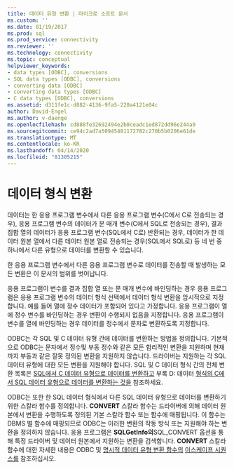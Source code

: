 ```yaml
---
title: 데이터 유형 변환 | 마이크로 소프트 문서
ms.custom: ''
ms.date: 01/19/2017
ms.prod: sql
ms.prod_service: connectivity
ms.reviewer: ''
ms.technology: connectivity
ms.topic: conceptual
helpviewer_keywords:
- data types [ODBC], conversions
- SQL data types [ODBC], conversions
- converting data [ODBC]
- converting data types [ODBC]
- C data types [ODBC], conversions
ms.assetid: d311fe1c-d882-4136-9fa5-220a4121e04c
author: David-Engel
ms.author: v-daenge
ms.openlocfilehash: cd888fe32692494e2b0ceadc1ed872dd96e244a9
ms.sourcegitcommit: ce94c2ad7a50945481172782c270b5b0206e61de
ms.translationtype: MT
ms.contentlocale: ko-KR
ms.lasthandoff: 04/14/2020
ms.locfileid: "81305215"
---
```

# <a name="data-type-conversions"></a>데이터 형식 변환
데이터는 한 응용 프로그램 변수에서 다른 응용 프로그램 변수(C에서 C로 전송되는 경우), 응용 프로그램 변수의 데이터가 문 매개 변수(C에서 SQL로 전송되는 경우), 결과 집합 열의 데이터가 응용 프로그램 변수(SQL에서 C로) 반환되는 경우, 데이터가 한 데이터 원본 열에서 다른 데이터 원본 열로 전송되는 경우(SQL에서 SQL로) 등 네 번 중 하나에서 다른 유형으로 데이터를 변환할 수 있습니다.  
  
 한 응용 프로그램 변수에서 다른 응용 프로그램 변수로 데이터를 전송할 때 발생하는 모든 변환은 이 문서의 범위를 벗어납니다.  
  
 응용 프로그램이 변수를 결과 집합 열 또는 문 매개 변수에 바인딩하는 경우 응용 프로그램은 응용 프로그램 변수의 데이터 형식 선택에서 데이터 형식 변환을 암시적으로 지정합니다. 예를 들어 열에 정수 데이터가 포함되어 있다고 가정합니다. 응용 프로그램이 열에 정수 변수를 바인딩하는 경우 변환이 수행되지 없음을 지정합니다. 응용 프로그램이 변수를 열에 바인딩하는 경우 데이터를 정수에서 문자로 변환하도록 지정합니다.  
  
 ODBC는 각 SQL 및 C 데이터 유형 간에 데이터를 변환하는 방법을 정의합니다. 기본적으로 ODBC는 문자에서 정수및 부동 정수와 같은 모든 합리적인 변환을 지원하며 현재까지 부동과 같은 잘못 정의된 변환을 지원하지 않습니다. 드라이버는 지원하는 각 SQL 데이터 유형에 대한 모든 변환을 지원해야 합니다. SQL 및 C 데이터 형식 간의 전체 변환 목록은 [SQL에서 C 데이터 유형으로 데이터를 변환하고](../../../odbc/reference/appendixes/converting-data-from-sql-to-c-data-types.md) 부록 D: 데이터 [형식의 C에서 SQL 데이터 유형으로 데이터를 변환하는 것을](../../../odbc/reference/appendixes/converting-data-from-c-to-sql-data-types.md) 참조하세요.  
  
 ODBC는 또한 한 SQL 데이터 형식에서 다른 SQL 데이터 유형으로 데이터를 변환하기 위한 스칼라 함수를 정의합니다. **CONVERT** 스칼라 함수는 드라이버에 의해 데이터 원본에서 변환을 수행하도록 정의된 기본 스칼라 함수 또는 함수에 매핑됩니다. 이 함수는 DBMS 별 함수에 매핑되므로 ODBC는 이러한 변환의 작동 방식 또는 지원해야 하는 변환을 정의하지 않습니다. 응용 프로그램은 **SQLGetInfo의**SQL_CONVERT 옵션을 통해 특정 드라이버 및 데이터 원본에서 지원하는 변환을 검색합니다. **CONVERT** 스칼라 함수에 대한 자세한 내용은 ODBC 및 [명시적 데이터 유형 변환 함수의](../../../odbc/reference/appendixes/explicit-data-type-conversion-function.md) [이스케이프 시퀀스를](../../../odbc/reference/develop-app/escape-sequences-in-odbc.md) 참조하십시오.
